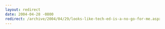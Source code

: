```yaml
---
layout: redirect
date: 2004-04-28 -0800
redirect: /archive/2004/04/29/looks-like-tech-ed-is-a-no-go-for-me.aspx/
---
```

